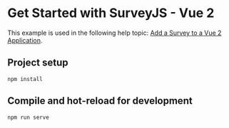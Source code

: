 # Get Started with SurveyJS - Vue 2

This example is used in the following help topic: [Add a Survey to a Vue 2 Application](https://surveyjs.io/form-library/documentation/get-started-vue#add-a-survey-to-a-vue-2-application).

## Project setup
```
npm install
```

## Compile and hot-reload for development
```
npm run serve
```